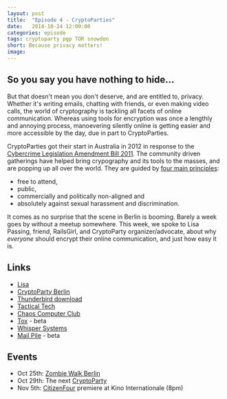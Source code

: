 ```yaml
---
layout: post
title:  "Episode 4 - CryptoParties"
date:   2014-10-24 12:00:00
categories: episode
tags: cryptoparty pgp TOR snowdon
short: Because privacy matters!
image:
---
```


<!-- Soundcloud link goes here -->

## So you say you have nothing to hide...

But that doesn't mean you don't deserve, and are entitled to, privacy. Whether it's writing emails, chatting with friends, or even making video calls, the world of cryptography is tackling all facets of online communication. Whereas using tools for encryption was once a lengthly and annoying process, manoevering silently online is getting easier and more accessible by the day, due in part to CryptoParties.

CryptoParties got their start in Australia in 2012 in response to the [Cybercrime Legislation Amendment Bill 2011](http://en.wikipedia.org/wiki/CryptoParty). The community driven gatherings have helped bring crypography and its tools to the masses, and are popping up all over the world. They are guided by [four main principles](http://www.cryptoparty.in/guiding_principles):

* free to attend,
* public,
* commercially and politically non-aligned and
* absolutely against sexual harassment and discrimination.

It comes as no surprise that the scene in Berlin is booming. Barely a week goes by without a meetup somewhere. This week, we spoke to Lisa Passing, friend, RailsGirl, and CryptoParty organizer/advocate, about why _everyone_ should encrypt their online communication, and just how easy it is.

## Links
* [Lisa](http://lislis.de/)
* [CryptoParty Berlin](http://www.cryptoparty.in/berlin)
* [Thunderbird download](https://www.mozilla.org/en-US/thunderbird/)
* [Tactical Tech](https://tacticaltech.org/)
* [Chaos Computer Club](http://www.ccc.de/en/)
* [Tox](https://tox.im/) - beta
* [Whisper Systems](https://whispersystems.org/)
* [Mail Pile](https://www.mailpile.is/) - beta

## Events
* Oct 25th: [Zombie Walk Berlin](https://www.facebook.com/events/349924111835851/)
* Oct 29th: The next [CryptoParty](http://www.cryptoparty.in/berlin)
* Nov 5th: [CitizenFour](https://citizenfourfilm.com/) premiere at Kino Internationale (8pm)

<!-- pic goes here -->

